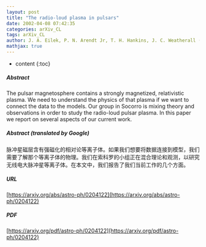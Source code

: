 ```yaml
---
layout: post
title: "The radio-loud plasma in pulsars"
date: 2002-04-08 07:42:35
categories: arXiv_CL
tags: arXiv_CL
author: J. A. Eilek, P. N. Arendt Jr, T. H. Hankins, J. C. Weatherall (NMT)
mathjax: true
---
```


* content
{:toc}

##### Abstract
The pulsar magnetosphere contains a strongly magnetized, relativistic plasma. We need to understand the physics of that plasma if we want to connect the data to the models. Our group in Socorro is mixing theory and observations in order to study the radio-loud pulsar plasma. In this paper we report on several aspects of our current work.

##### Abstract (translated by Google)
脉冲星磁层含有强磁化的相对论等离子体。如果我们想要将数据连接到模型，我们需要了解那个等离子体的物理。我们在索科罗的小组正在混合理论和观测，以研究无线电大脉冲星等离子体。在本文中，我们报告了我们当前工作的几个方面。

##### URL
[https://arxiv.org/abs/astro-ph/0204122](https://arxiv.org/abs/astro-ph/0204122)

##### PDF
[https://arxiv.org/pdf/astro-ph/0204122](https://arxiv.org/pdf/astro-ph/0204122)

